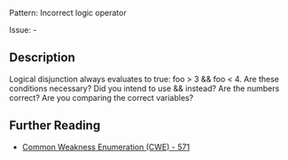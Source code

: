 Pattern: Incorrect logic operator

Issue: -

## Description

Logical disjunction always evaluates to true: foo > 3 && foo < 4. Are these conditions necessary? Did you intend to use && instead? Are the numbers correct? Are you comparing the correct variables?

## Further Reading

* [Common Weakness Enumeration (CWE) - 571](https://cwe.mitre.org/data/definitions/571.html)